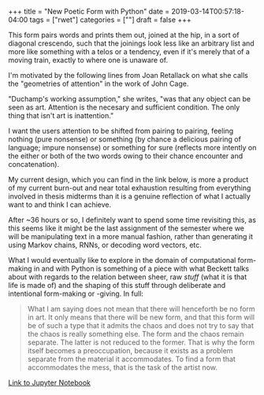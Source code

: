 +++
title = "New Poetic Form with Python"
date = 2019-03-14T00:57:18-04:00
tags = ["rwet"]
categories = [""]
draft = false
+++

This form pairs words and prints them out, joined at the hip, in a sort of diagonal crescendo, such that the joinings look less like an arbitrary list and more like something with a telos or a tendency, even if it's merely that of a moving train, exactly to where one is unaware of. 

I'm motivated by the following lines from Joan Retallack on what she calls the "geometries of attention" in the work of John Cage. 

"Duchamp's working assumption," she writes, "was that any object can be seen as art. Attention is the necesary and sufficient condition. The only thing that isn't art is inattention."

I want the users attention to be shifted from pairing to pairing, feeling nothing (pure nonsense) or something (by chance a delicious pairing of language; impure nonsense) or something for sure (reflects more intently on the either or both of the two words owing to their chance encounter and concatenation).

My current design, which you can find in the link below, is more a product of my current burn-out and near total exhaustion resulting from everything involved in thesis midterms than it is a genuine reflection of what I actually want to and think I can achieve. 

After ~36 hours or so, I definitely want to spend some time revisiting this, as this seems like it might be the last assignment of the semester where we will be manipulating text in a more manual fashion, rather than generating it using Markov chains, RNNs, or decoding word vectors, etc.

What I would eventually like to explore in the domain of computational form-making in and with Python is something of a piece with what Beckett talks about with regards to the relation between sheer, raw *stuff* (what it is that life is made of) and the shaping of this stuff through deliberate and intentional form-making or -giving. In full:

>What I am saying does not mean that there will henceforth be no form in art. It only means that there will be new form, and that this form will be of such a type that it admits the chaos and does not try to say that the chaos is really something else. The form and the chaos remain separate. The latter is not reduced to the former. That is why the form itself becomes a preoccupation, because it exists as a problem separate from the material it accommodates. To find a form that accommodates the mess, that is the task of the artist now.

[Link to Jupyter Notebook](https://github.com/michaeljblum/rwet/blob/master/Assignment_4.ipynb)